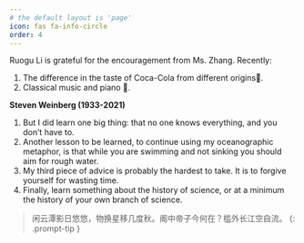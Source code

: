 ```yaml
---
# the default layout is 'page'
icon: fas fa-info-circle
order: 4
---
```

Ruogu Li is grateful for the encouragement from Ms. Zhang.
Recently:
1. The difference in the taste of Coca-Cola from different origins🥤.
2. Classical music and piano 🎹.

**Steven Weinberg (1933-2021)**
1. But I did learn one big thing: that no one knows everything, and you don’t have to.
2. Another lesson to be learned, to continue using my oceanographic metaphor, is that while you are swimming and not sinking you should aim for rough water.
3. My third piece of advice is probably the hardest to take. It is to forgive yourself for wasting time.
4. Finally, learn something about the history of science, or at a minimum the history of your own branch of science.


> 闲云潭影日悠悠，物换星移几度秋。阁中帝子今何在？槛外长江空自流。
{: .prompt-tip }

